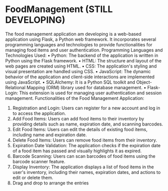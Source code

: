 # FoodManagement (STILL DEVELOPING)
The food management application am developing is a web-based application using Flask, a Python web framework. It incorporates several programming languages and technologies to provide functionalities for managing food items and user authentication.
Programming Languages and Technologies Used:
•	Python: The backend of the application is written in Python using the Flask framework.
•	HTML: The structure and layout of the web pages are created using HTML.
•	CSS: The application's styling and visual presentation are handled using CSS.
•	JavaScript: The dynamic behavior of the application and client-side interactions are implemented using JavaScript.
•	SQLAlchemy: It is a Python SQL toolkit and Object-Relational Mapping (ORM) library used for database management.
•	Flask-Login: This extension is used for managing user authentication and session management.
Functionalities of the Food Management Application:
1.	Registration and Login: Users can register for a new account and log in to access the application.
2.	Add Food Items: Users can add food items to their inventory by providing details such as name, expiration date, and scanning barcodes.
3.	Edit Food Items: Users can edit the details of existing food items, including name and expiration date.
4.	Delete Food Items: Users can remove food items from their inventory.
5.	Expiration Date Validation: The application checks if the expiration date of a food item has passed and visually highlights it as expired.
6.	Barcode Scanning: Users can scan barcodes of food items using the barcode scanner feature.
7.	Display Inventory: The application displays a list of food items in the user's inventory, including their names, expiration dates, and actions to edit or delete them.
8.	Drag and drop to arrange the entries
